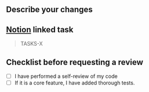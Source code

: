 <!-- @format -->

## Describe your changes

## [Notion](https://mgremy.notion.site/7746453d0c4c40678d0ed2e1929e398e?v=173ca996a42d4e048f491c27f3a64914&pvs=4) linked task

> TASKS-X

## Checklist before requesting a review

- [ ] I have performed a self-review of my code
- [ ] If it is a core feature, I have added thorough tests.
